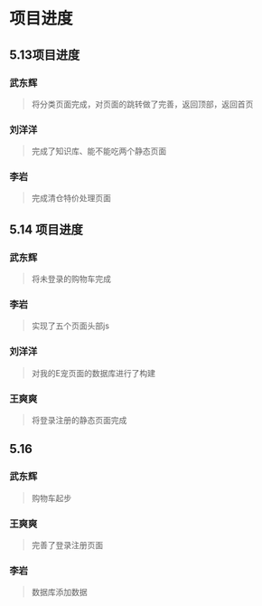 # 项目进度  
## 5.13项目进度  
### 武东辉
>将分类页面完成，对页面的跳转做了完善，返回顶部，返回首页
### 刘洋洋
>完成了知识库、能不能吃两个静态页面
### 李岩
>完成清仓特价处理页面
## 5.14 项目进度
### 武东辉
>将未登录的购物车完成
### 李岩
>实现了五个页面头部js
### 刘洋洋
>对我的E宠页面的数据库进行了构建
### 王爽爽
> 将登录注册的静态页面完成
## 5.16
### 武东辉 
>购物车起步
### 王爽爽
> 完善了登录注册页面
### 李岩
> 数据库添加数据